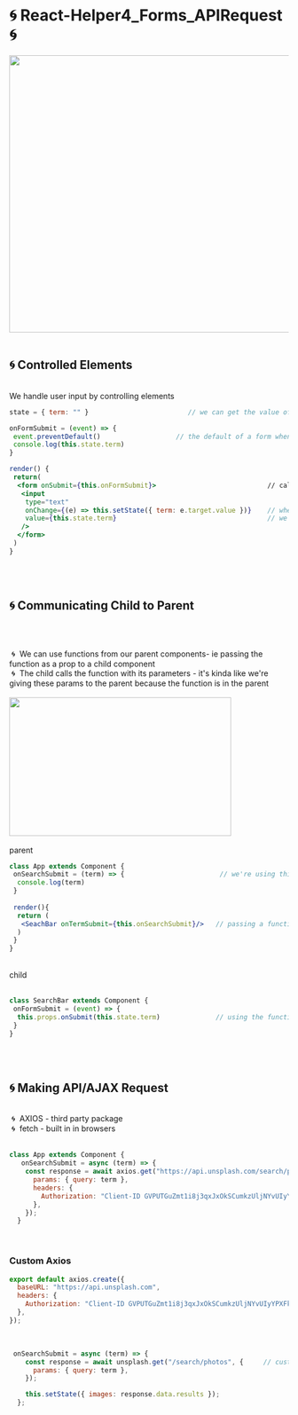 # 🌀 React-Helper4_Forms_APIRequest 🌀

<img src="https://sunscrapers.com/blog/wp-content/uploads/2018/11/1__DOHv30w-0eI-Ysz5U47Yg.png" height=500 width=900>
<br>
<br>

<h2>🌀 Controlled Elements</h2>
<br>
We handle user input by controlling elements

```jsx
state = { term: "" }                         // we can get the value of input and put it in our state so we can use it 

onFormSubmit = (event) => {
 event.preventDefault()                   // the default of a form when pressing enter is to send it to the back-end; we don't want this
 console.log(this.state.term)
}

render() {
 return(
  <form onSubmit={this.onFormSubmit}>                            // calls onFormSubmit; we're passing a reference to the callback so no () 
   <input 
    type="text"
    onChange={(e) => this.setState({ term: e.target.value })}    // when the input changes we put the value to our state
    value={this.state.term}                                      // we do this so we always have control of the value input; for UI 
   />
  </form>
 )
}
```
<br>
<br>

<h2>🌀 Communicating Child to Parent</h2>
<br>
<br>

&nbsp;🌀&nbsp; We can use functions from our parent components- ie passing the function as a prop to a child component<br>
&nbsp;🌀&nbsp; The child calls the function with its parameters - it's kinda like we're giving these params to the parent because the function is in the parent<br>
<br>
<img src="https://miro.medium.com/max/790/0*Xzkw0-T4Uea3d5Yh.png" height=250 width=400>
<br>
<br>
parent

```jsx
class App extends Component {
 onSearchSubmit = (term) => {                        // we're using this with params from child
  console.log(term)
 }
 
 render(){
  return (
   <SeachBar onTermSubmit={this.onSearchSubmit}/>   // passing a function to child
  )
 }
}
```

<br>
child
<br>
<br>

```jsx
class SearchBar extends Component {
 onFormSubmit = (event) => {
  this.props.onSubmit(this.state.term)              // using the function from <App/> 
 }
}
```
<br>
<br>

<h2>🌀 Making API/AJAX Request</h2>
<br>
&nbsp;🌀&nbsp; AXIOS - third party package<br>
&nbsp;🌀&nbsp; fetch - built in in browsers<br>
<br>

```jsx
class App extends Component {
   onSearchSubmit = async (term) => {
    const response = await axios.get("https://api.unsplash.com/search/photos", {
      params: { query: term },
      headers: {
        Authorization: "Client-ID GVPUTGuZmt1i8j3qxJxOkSCumkzUljNYvUIyYPXFkbg",
      },
    });
  }
```

<br>
<h3>Custom Axios</h3>

```javascript
export default axios.create({
  baseURL: "https://api.unsplash.com",
  headers: {
    Authorization: "Client-ID GVPUTGuZmt1i8j3qxJxOkSCumkzUljNYvUIyYPXFkbg",
  },
});
```

<br>

```jsx
 onSearchSubmit = async (term) => {
    const response = await unsplash.get("/search/photos", {     // customized axios(unsplash)
      params: { query: term },
    });

    this.setState({ images: response.data.results });
  };
```



